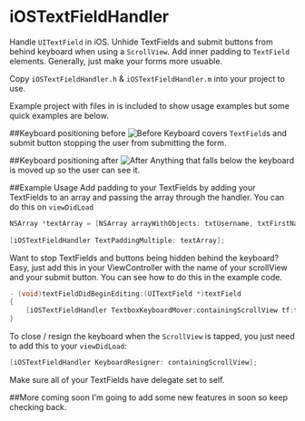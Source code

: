 iOSTextFieldHandler
===================

Handle `UITextField` in iOS. Unhide TextFields and submit buttons from behind keyboard when using a `ScrollView`. Add inner padding to `TextField` elements. Generally, just make your forms more usuable.

Copy `iOSTextFieldHandler.h` &amp; `iOSTextFieldHandler.m` into your project to use.

Example project with files in is included to show usage examples but some quick examples are below.

##Keyboard positioning before
![Before](http://scottdidit.co.uk/before.jpg)
Keyboard covers `TextField`s and submit button stopping the user from submitting the form.

##Keyboard positioning after
![After](http://scottdidit.co.uk/after.jpg)
Anything that falls below the keyboard is moved up so the user can see it.

##Example Usage
Add padding to your TextFields by adding your TextFields to an array and passing the array through the handler. You can do this on `viewDidLoad`
```objective-c
NSArray *textArray = [NSArray arrayWithObjects: txtUsername, txtFirstName, txtLastName, txtEmail, txtPassword, nil];
    
[iOSTextFieldHandler TextPaddingMultiple: textArray];
```
Want to stop TextFields and buttons being hidden behind the keyboard? Easy, just add this in your ViewController with the name of your scrollView and your submit button. You can see how to do this in the example code.

```objective-c
- (void)textFieldDidBeginEditing:(UITextField *)textField
{
    [iOSTextFieldHandler TextboxKeyboardMover:containingScrollView tf:textField btn:btnSubmit];
}
```

To close / resign the keyboard when the `ScrollView` is tapped, you just need to add this to your `viewDidLoad`:

```objective-c
[iOSTextFieldHandler KeyboardResigner: containingScrollView];
```
Make sure all of your TextFields have delegate set to self.

##More coming soon
I'm going to add some new features in soon so keep checking back.
